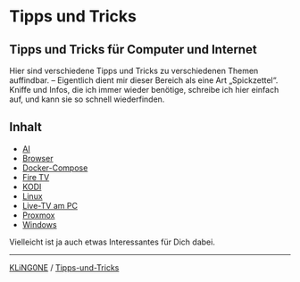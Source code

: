 # Tipps und Tricks  
Tipps und Tricks für Computer und Internet
---

Hier sind verschiedene Tipps und Tricks zu verschiedenen Themen auffindbar. – Eigentlich dient mir dieser Bereich als eine Art „Spickzettel“. Kniffe und Infos, die ich immer wieder benötige, schreibe ich hier einfach auf, und kann sie so schnell wiederfinden.

## Inhalt

* [AI](AI)
* [Browser](Browser)
* [Docker-Compose](Docker-Compose)
* [Fire TV](Fire-TV)
* [KODI](KODI)
* [Linux](Linux)
* [Live-TV am PC](Live-TV-am-PC)
* [Proxmox](Proxmox)
* [Windows](Windows)

Vielleicht ist ja auch etwas Interessantes für Dich dabei.

---

[KLiNG0NE](https://github.com/KLiNG0NE/) / [Tipps-und-Tricks](https://github.com/KLiNG0NE/Tipps-und-Tricks)

